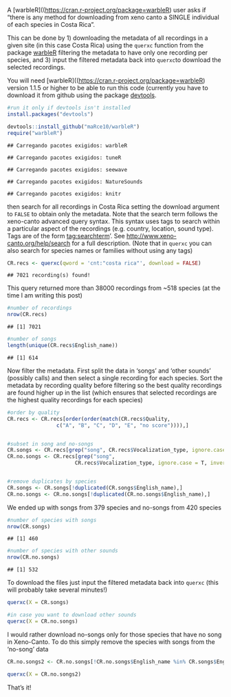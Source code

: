 A \[warbleR\]((<https://cran.r-project.org/package=warbleR>) user asks
if “there is any method for downloading from xeno canto a SINGLE
individual of each species in Costa Rica”.

This can be done by 1) downloading the metadata of all recordings in a
given site (in this case Costa Rica) using the `querxc` function from
the package
[warbleR]((https://cran.r-project.org/package=warbleR)%20(which%20searches%20and%20downloads%20recordings%20from%20%5BXeno-Canto%5D(http://www.xeno-canto.org)),%202)
filtering the metadata to have only one recording per species, and 3)
input the filtered metadata back into `querxc`to download the selected
recordings.

You will need \[warbleR\]((<https://cran.r-project.org/package=warbleR>)
version 1.1.5 or higher to be able to run this code (currently you have
to download it from github using the package
[devtools]((https://cran.r-project.org/package=devtools)).

``` r
#run it only if devtools isn't installed
install.packages("devtools")

devtools::install_github("maRce10/warbleR")
require("warbleR")
```

    ## Carregando pacotes exigidos: warbleR

    ## Carregando pacotes exigidos: tuneR

    ## Carregando pacotes exigidos: seewave

    ## Carregando pacotes exigidos: NatureSounds

    ## Carregando pacotes exigidos: knitr

then search for all recordings in Costa Rica setting the download
argument to `FALSE` to obtain only the metadata. Note that the search
term follows the xeno-canto advanced query syntax. This syntax uses tags
to search within a particular aspect of the recordings (e.g. country,
location, sound type). Tags are of the form <tag:searchterm>’. See
<http://www.xeno-canto.org/help/search> for a full description. (Note
that in `querxc` you can also search for species names or families
without using any tags)

``` r
CR.recs <- querxc(qword = 'cnt:"costa rica"', download = FALSE)
```

    ## 7021 recording(s) found!

This query returned more than 38000 recordings from \~518 species (at
the time I am writing this post)

``` r
#number of recordings
nrow(CR.recs)
```

    ## [1] 7021

``` r
#number of songs
length(unique(CR.recs$English_name))
```

    ## [1] 614

Now filter the metadata. First split the data in ‘songs’ and ‘other
sounds’ (possibly calls) and then select a single recording for each
species. Sort the metadata by recording quality before filtering so the
best quality recordings are found higher up in the list (which ensures
that selected recordings are the highest quality recordings for each
species)

``` r
#order by quality
CR.recs <- CR.recs[order(order(match(CR.recs$Quality, 
                c("A", "B", "C", "D", "E", "no score")))),]


#subset in song and no-songs
CR.songs <- CR.recs[grep("song", CR.recs$Vocalization_type, ignore.case = T),]
CR.no.songs <- CR.recs[grep("song", 
                      CR.recs$Vocalization_type, ignore.case = T, invert = T),]


#remove duplicates by species
CR.songs <- CR.songs[!duplicated(CR.songs$English_name),]
CR.no.songs <- CR.no.songs[!duplicated(CR.no.songs$English_name),]
```

We ended up with songs from 379 species and no-songs from 420 species

``` r
#number of species with songs
nrow(CR.songs)
```

    ## [1] 460

``` r
#number of species with other sounds
nrow(CR.no.songs)
```

    ## [1] 532

To download the files just input the filtered metadata back into
`querxc` (this will probably take several minutes!)

``` r
querxc(X = CR.songs)

#in case you want to download other sounds
querxc(X = CR.no.songs)
```

I would rather download no-songs only for those species that have no
song in Xeno-Canto. To do this simply remove the species with songs from
the ‘no-song’ data

``` r
CR.no.songs2 <- CR.no.songs[!CR.no.songs$English_name %in% CR.songs$English_name, ]

querxc(X = CR.no.songs2)
```

That’s it!
